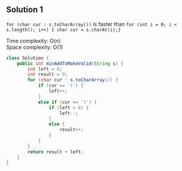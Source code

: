 
## Solution 1

`for (char cur : s.toCharArray())` is faster than `for (int i = 0; i < s.length(); i++) { char cur = s.charAt(i);}`

Time complexity: O(n)  
Space complexity: O(1)  

```java
class Solution {
    public int minAddToMakeValid(String s) {
        int left = 0;
        int result = 0;
        for (char cur : s.toCharArray()) {
            if (cur == '(') {
                left++;
            }
            else if (cur == ')') {
                if (left > 0) {
                    left--;
                }
                else {
                    result++;
                }
            }
        }
        return result + left;
    }
}
```